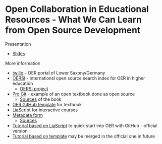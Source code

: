 # Open Collaboration in Educational Resources - What We Can Learn from Open Source Development

Presentation
* [Slides](https://github.com/axel-klinger/oe-global-conference-2023/raw/main/OERSI%20-%20OE%20Global%202023.pptx)

More information
* [twillo](https://www.twillo.de/oer/web/) - OER portal of Lower Saxony/Germany
* [OERSI](https://oersi.org/resources/) - internationsl open source search index for OER in higher education
  * [OERSI project](https://gitlab.com/oersi) 
* [Pro Git](https://git-scm.com/book/en/v2) - example of an open textbook done as open source
  * [Sources](https://github.com/progit/progit2) of the book
* [OER GitHub template](https://github.com/TIBHannover/markdown-documents-template) for textbook
* [LiaScript](https://liascript.github.io/) for interactive courses
* [Metadata form](https://oersi.gitlab.io/metadata-form/metadata-generator.html)
  * [Sources](https://gitlab.com/oersi/metadata-form) 
* [Tutorial based on LiaScript](https://github.com/TIBHannover/oer-github-tutorial) to quick start into OER with GitHub - official version
* [Tutorial based on template](https://smatts.github.io/oer-github-tutorial-template/) may be merged in the official one in future
